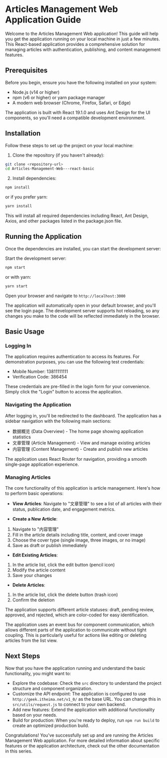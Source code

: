 # Articles Management Web Application Guide

Welcome to the Articles Management Web application! This guide will help you get the application running on your local machine in just a few minutes. This React-based application provides a comprehensive solution for managing articles with authentication, publishing, and content management features.

## Prerequisites

Before you begin, ensure you have the following installed on your system:

- Node.js (v14 or higher)
- npm (v6 or higher) or yarn package manager
- A modern web browser (Chrome, Firefox, Safari, or Edge)

The application is built with React 19.1.0 and uses Ant Design for the UI components, so you'll need a compatible development environment.

## Installation

Follow these steps to set up the project on your local machine:

1. Clone the repository (if you haven't already):

```bash
git clone <repository-url>
cd Articles-Management-Web---react-basic
```

2. Install dependencies:

```bash
npm install
```

or if you prefer yarn:

```bash
yarn install
```

This will install all required dependencies including React, Ant Design, Axios, and other packages listed in the package.json file.

## Running the Application

Once the dependencies are installed, you can start the development server:

Start the development server:

```bash
npm start
```

or with yarn:

```bash
yarn start
```

Open your browser and navigate to `http://localhost:3000`

The application will automatically open in your default browser, and you'll see the login page. The development server supports hot reloading, so any changes you make to the code will be reflected immediately in the browser.

## Basic Usage

### Logging In

The application requires authentication to access its features. For demonstration purposes, you can use the following test credentials:

- Mobile Number: 13811111111
- Verification Code: 386454

These credentials are pre-filled in the login form for your convenience. Simply click the "Login" button to access the application.

### Navigating the Application

After logging in, you'll be redirected to the dashboard. The application has a sidebar navigation with the following main sections:

- 数据概览 (Data Overview) - The home page showing application statistics
- 文章管理 (Article Management) - View and manage existing articles
- 内容管理 (Content Management) - Create and publish new articles

The application uses React Router for navigation, providing a smooth single-page application experience.

### Managing Articles

The core functionality of this application is article management. Here's how to perform basic operations:

- **View Articles**: Navigate to "文章管理" to see a list of all articles with their status, publication date, and engagement metrics.

- **Create a New Article**:
 1. Navigate to "内容管理"
 2. Fill in the article details including title, content, and cover image
 3. Choose the cover type (single image, three images, or no image)
 4. Save as draft or publish immediately

- **Edit Existing Articles**:
 1. In the article list, click the edit button (pencil icon)
 2. Modify the article content
 3. Save your changes

- **Delete Articles**:
 1. In the article list, click the delete button (trash icon)
 2. Confirm the deletion

The application supports different article statuses: draft, pending review, approved, and rejected, which are color-coded for easy identification.

The application uses an event bus for component communication, which allows different parts of the application to communicate without tight coupling. This is particularly useful for actions like editing or deleting articles from the list view.

## Next Steps

Now that you have the application running and understand the basic functionality, you might want to:

- Explore the codebase: Check the `src` directory to understand the project structure and component organization.
- Customize the API endpoint: The application is configured to use `http://geek.itheima.net/v1_0/` as the base URL. You can change this in `src/utils/request.js` to connect to your own backend.
- Add new features: Extend the application with additional functionality based on your needs.
- Build for production: When you're ready to deploy, run `npm run build` to create an optimized production build.

Congratulations! You've successfully set up and are running the Articles Management Web application. For more detailed information about specific features or the application architecture, check out the other documentation in this series.
